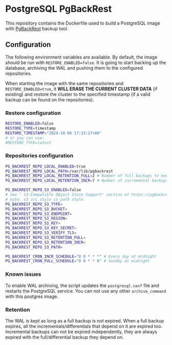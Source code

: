 # PostgreSQL PgBackRest

This repository contains the Dockerfile used to build a PostgreSQL image with [PgBackRest](https://pgbackrest.org/) backup tool.

## Configuration

The following environment variables are available. By default, the image should be run with `RESTORE_ENABLED=false`. It is going to start backing up the database, archiving the WAL and pushing them to the configured repositories.

When starting the image with the same repositories and `RESTORE_ENABLED=true`, it **WILL ERASE THE CURRENT CLUSTER DATA** (if existing) and restore the cluster to the specified timestamp (if a valid backup can be found on the repositories).

### Restore configuration

```bash
RESTORE_ENABLED=false
RESTORE_TYPE=timestamp
RESTORE_TIMESTAMP="2024-10-06 17:33:27+00"
# or you can use:
#RESTORE_TYPE=latest
```

### Repositories configuration

```bash
PG_BACKREST_REPO_LOCAL_ENABLED=true
PG_BACKREST_REPO_LOCAL_PATH=/var/lib/pgbackrest
PG_BACKREST_REPO_LOCAL_RETENTION_FULL=2 # Number of full backups to keep
PG_BACKREST_REPO_LOCAL_RETENTION_INCR=7 # Number of incremental backups to keep

PG_BACKREST_REPO_S3_ENABLED=false
# see " S3-Compatible Object Store Support" section of https://pgbackrest.org/user-guide.html
# note: s3 uri style is path style
PG_BACKREST_REPO_S3_TYPE=
PG_BACKREST_REPO_S3_BUCKET=
PG_BACKREST_REPO_S3_ENDPOINT=
PG_BACKREST_REPO_S3_REGION=
PG_BACKREST_REPO_S3_KEY=
PG_BACKREST_REPO_S3_KEY_SECRET=
PG_BACKREST_REPO_S3_VERIFY_TLS=
PG_BACKREST_REPO_S3_RETENTION_FULL=
PG_BACKREST_REPO_S3_RETENTION_INCR=
PG_BACKREST_REPO_S3_PATH=

PG_BACKREST_CRON_INCR_SCHEDULE="0 0 * * *" # Every day at midnight
PG_BACKREST_CRON_FULL_SCHEDULE="0 0 * * 0" # Sunday at midnight
```

### Known issues

To enable WAL archiving, the script updates the `postgresql.conf` file and restarts the PostgreSQL service. You can not use any other `archive_command` with this postgres image.

### Retention

The WAL is kept as long as a full backup is not expired. When a full backup expires, all the incrementals/differentials that depend on it are expired too. Incremental backups can not be expired independently, they are always expired with the full/differential backup they depend on.
